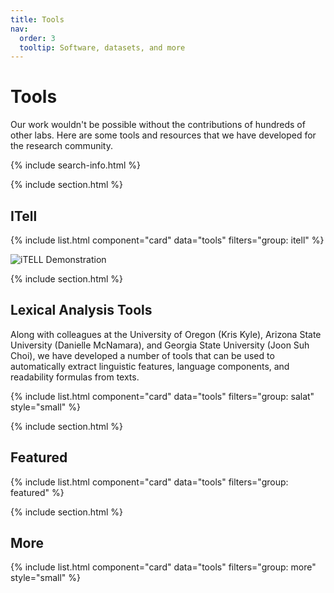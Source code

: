 ```yaml
---
title: Tools
nav:
  order: 3
  tooltip: Software, datasets, and more
---
```


# <i class="fas fa-tools"></i>Tools

Our work wouldn't be possible without the contributions of hundreds of other labs. Here are some tools and resources that we have developed for the research community.

{% include search-info.html %}

{% include section.html %}

## ITell

{% include list.html component="card" data="tools" filters="group: itell" %}

![iTELL Demonstration](//https://www.youtube.com/watch?v=YZXVQjSDZtI?width=560&height=315)

{% include section.html %}

## Lexical Analysis Tools

Along with colleagues at the University of Oregon (Kris Kyle), Arizona State University (Danielle McNamara), and Georgia State University (Joon Suh Choi), we have developed a number of tools that can be used to automatically extract linguistic features, language components, and readability formulas from texts.

{% include list.html component="card" data="tools" filters="group: salat" style="small" %}

{% include section.html %}

## Featured

{% include list.html component="card" data="tools" filters="group: featured" %}

{% include section.html %}

## More

{% include list.html component="card" data="tools" filters="group: more" style="small" %}
